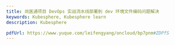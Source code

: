 ```yaml
---
title: 尚医通项目 DevOps 实战流水线部署到 dev 环境文件编码问题解决
keywords: Kubesphere, Kubesphere learn
description: Kubesphere

pdfUrl: https://www.yuque.com/leifengyang/oncloud/bp7pnm#ZDPfS
---
```

